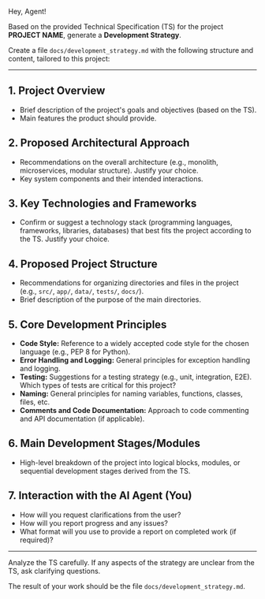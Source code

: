 Hey, Agent!

Based on the provided Technical Specification (TS) for the project **PROJECT NAME**, generate a **Development Strategy**.

Create a file `docs/development_strategy.md` with the following structure and content, tailored to this project:

---

## 1. Project Overview

- Brief description of the project's goals and objectives (based on the TS).
- Main features the product should provide.

## 2. Proposed Architectural Approach

- Recommendations on the overall architecture (e.g., monolith, microservices, modular structure). Justify your choice.
- Key system components and their intended interactions.

## 3. Key Technologies and Frameworks

- Confirm or suggest a technology stack (programming languages, frameworks, libraries, databases) that best fits the project according to the TS. Justify your choice.

## 4. Proposed Project Structure

- Recommendations for organizing directories and files in the project (e.g., `src/`, `app/`, `data/`, `tests/`, `docs/`).
- Brief description of the purpose of the main directories.

## 5. Core Development Principles

- **Code Style:** Reference to a widely accepted code style for the chosen language (e.g., PEP 8 for Python).
- **Error Handling and Logging:** General principles for exception handling and logging.
- **Testing:** Suggestions for a testing strategy (e.g., unit, integration, E2E). Which types of tests are critical for this project?
- **Naming:** General principles for naming variables, functions, classes, files, etc.
- **Comments and Code Documentation:** Approach to code commenting and API documentation (if applicable).

## 6. Main Development Stages/Modules

- High-level breakdown of the project into logical blocks, modules, or sequential development stages derived from the TS.

## 7. Interaction with the AI Agent (You)

- How will you request clarifications from the user?
- How will you report progress and any issues?
- What format will you use to provide a report on completed work (if required)?

---

Analyze the TS carefully. If any aspects of the strategy are unclear from the TS, ask clarifying questions.

The result of your work should be the file `docs/development_strategy.md`.

